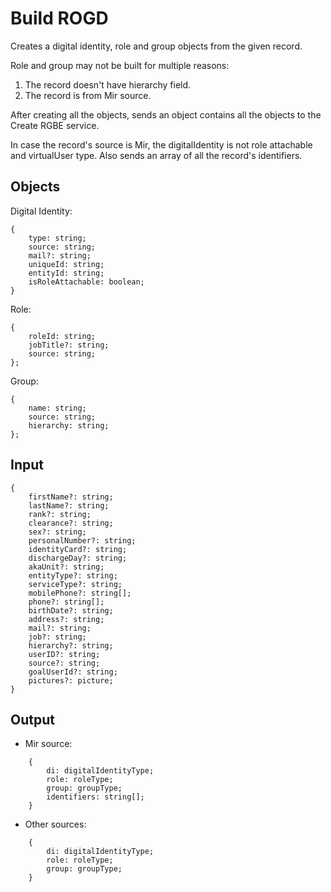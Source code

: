 # Build ROGD

Creates a digital identity, role and group objects from the given record.

Role and group may not be built for multiple reasons:

1. The record doesn't have hierarchy field.
2. The record is from Mir source.

After creating all the objects, sends an object contains all the objects to the Create RGBE service.

In case the record's source is Mir, the digitalIdentity is not role attachable and virtualUser type.
Also sends an array of all the record's identifiers.

## Objects

Digital Identity:

```
{
    type: string;
    source: string;
    mail?: string;
    uniqueId: string;
    entityId: string;
    isRoleAttachable: boolean;
}
```

Role:

```
{
    roleId: string;
    jobTitle?: string;
    source: string;
};
```

Group:

```
{
    name: string;
    source: string;
    hierarchy: string;
};
```

## Input

```
{
    firstName?: string;
    lastName?: string;
    rank?: string;
    clearance?: string;
    sex?: string;
    personalNumber?: string;
    identityCard?: string;
    dischargeDay?: string;
    akaUnit?: string;
    entityType?: string;
    serviceType?: string;
    mobilePhone?: string[];
    phone?: string[];
    birthDate?: string;
    address?: string;
    mail?: string;
    job?: string;
    hierarchy?: string;
    userID?: string;
    source?: string;
    goalUserId?: string;
    pictures?: picture;
}
```

## Output

-   Mir source:

```
    {
        di: digitalIdentityType;
        role: roleType;
        group: groupType;
        identifiers: string[];
    }
```

-   Other sources:

```
    {
        di: digitalIdentityType;
        role: roleType;
        group: groupType;
    }
```
